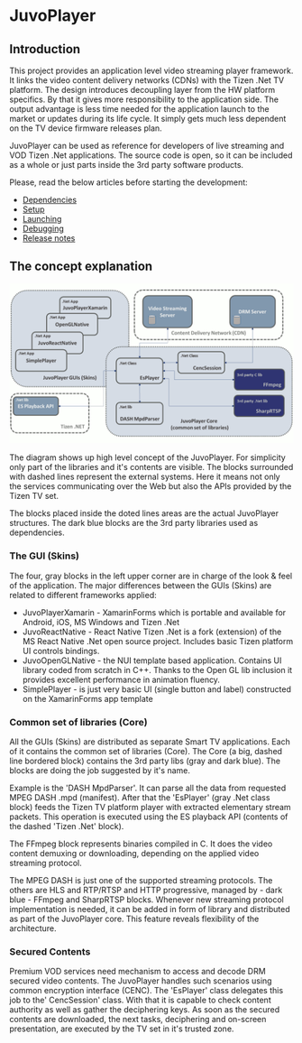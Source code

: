 JuvoPlayer
=======

## Introduction

This project provides an application level video streaming player framework. It links the video content delivery networks (CDNs) with the Tizen .Net TV platform. The design introduces decoupling layer from the HW platform specifics. By that it gives more responsibility to the application side. The output advantage is less time needed for the application launch to the market or updates during its life cycle. It simply gets much less dependent on the TV device firmware releases plan.

JuvoPlayer can be used as reference for developers of live streaming and VOD Tizen .Net applications. The source code is open, so it can be included as a whole or just parts inside the 3rd party software products.

 Please, read the below articles before starting the development:
- [Dependencies](./docs/dependencies.md)
- [Setup](./docs/setup-instructions.md)
- [Launching](./docs/launching.md)
- [Debugging](./docs/debugging.md)
- [Release notes](./docs/release-notes.md)

## The concept explanation

![JuvoPlayer Concept Diagram](./docs/img/jpconcept.gif)

The diagram shows up high level concept of the JuvoPlayer. For simplicity only part of the libraries and it's contents are visible. The blocks surrounded with dashed lines represent the external systems. Here it means not only the services communicating over the Web but also the APIs provided by the Tizen TV set. 

The blocks placed inside the doted lines areas are the actual JuvoPlayer structures. The dark blue blocks are the 3rd party libraries used as dependencies. 

### The GUI (Skins)

The four, gray blocks in the left upper corner are in charge of the look & feel of the application. The major differences between the GUIs (Skins) are related to different frameworks applied:

- JuvoPlayerXamarin -  XamarinForms which is portable and available for Android, iOS, MS Windows and Tizen .Net
- JuvoReactNative - React Native Tizen .Net is a fork (extension) of the MS React Native .Net open source project. Includes basic Tizen platform UI controls bindings.
 - JuvoOpenGLNative - the NUI template based application. Contains UI library coded from scratch in C++. Thanks to the Open GL lib inclusion it provides excellent performance in animation fluency. 
- SimplePlayer - is just very basic UI (single button and label) constructed on the XamarinForms app template

### Common set of libraries (Core)

All the GUIs (Skins) are distributed as separate Smart TV applications. Each of it contains the common set of libraries (Core). The Core (a big, dashed line bordered block) contains the 3rd party libs (gray and dark blue).  The blocks are doing the job suggested by it's name. 

Example is the 'DASH MpdParser'. It can parse all the data from requested MPEG DASH .mpd (manifest). After that the 'EsPlayer' (gray .Net class block) feeds the Tizen TV platform player with extracted elementary stream packets. This operation is executed using the ES playback API (contents of the dashed 'Tizen .Net' block). 

The FFmpeg block represents binaries compiled in C. It does the video content demuxing or downloading, depending on the applied video streaming protocol.

The MPEG DASH is just one of the supported streaming protocols. The others are HLS and RTP/RTSP and HTTP progressive, managed by - dark blue - FFmpeg and SharpRTSP blocks. Whenever new streaming protocol implementation is needed, it can be added in form of library and distributed as part of the JuvoPlayer core. This feature reveals flexibility of the architecture.

### Secured Contents

Premium VOD services need mechanism to access and decode DRM secured video contents. The JuvoPlayer handles such scenarios using common encryption interface (CENC). The 'EsPlayer' class delegates this job to the' CencSession' class. With that it is capable to check content authority as well as gather the deciphering keys. As soon as the secured contents are downloaded, the next tasks, deciphering and on-screen presentation, are executed by the TV set in it's trusted zone.